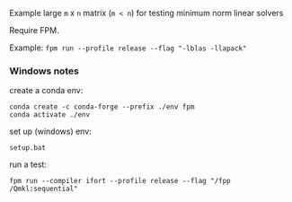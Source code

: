Example large `m` x `n` matrix (`m < n`) for testing minimum norm linear solvers

Require FPM.

Example: `fpm run --profile release --flag "-lblas -llapack"`



### Windows notes

create a conda env:

```
conda create -c conda-forge --prefix ./env fpm
conda activate ./env
```

set up (windows) env:

```
setup.bat
```

run a test:

```
fpm run --compiler ifort --profile release --flag "/fpp /Qmkl:sequential"
```